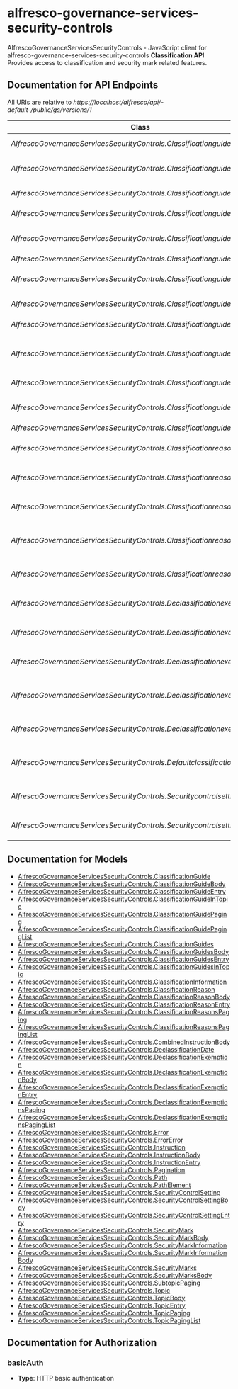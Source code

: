 # alfresco-governance-services-security-controls

AlfrescoGovernanceServicesSecurityControls - JavaScript client for alfresco-governance-services-security-controls
**Classification API**
Provides access to classification and security mark related features.


## Documentation for API Endpoints

All URIs are relative to *https://localhost/alfresco/api/-default-/public/gs/versions/1*

Class | Method | HTTP request | Description
------------ | ------------- | ------------- | -------------
*AlfrescoGovernanceServicesSecurityControls.ClassificationguidesApi* | [**combinedInstructions**](docs/ClassificationguidesApi.md#combinedInstructions) | **POST** /combined-instructions | Combined instructions
*AlfrescoGovernanceServicesSecurityControls.ClassificationguidesApi* | [**createClassificationGuide**](docs/ClassificationguidesApi.md#createClassificationGuide) | **POST** /classification-guides | Create a classification guide
*AlfrescoGovernanceServicesSecurityControls.ClassificationguidesApi* | [**createSubtopic**](docs/ClassificationguidesApi.md#createSubtopic) | **POST** /topics/{topicId}/subtopics | Create a subtopic
*AlfrescoGovernanceServicesSecurityControls.ClassificationguidesApi* | [**createTopic**](docs/ClassificationguidesApi.md#createTopic) | **POST** /classification-guides/{classificationGuideId}/topics | Create a topic
*AlfrescoGovernanceServicesSecurityControls.ClassificationguidesApi* | [**deleteClassificationGuide**](docs/ClassificationguidesApi.md#deleteClassificationGuide) | **DELETE** /classification-guides/{classificationGuideId} | Delete a classification guide
*AlfrescoGovernanceServicesSecurityControls.ClassificationguidesApi* | [**deleteTopic**](docs/ClassificationguidesApi.md#deleteTopic) | **DELETE** /topics/{topicId} | Delete a topic
*AlfrescoGovernanceServicesSecurityControls.ClassificationguidesApi* | [**listClassificationGuides**](docs/ClassificationguidesApi.md#listClassificationGuides) | **GET** /classification-guides | List all classification guides
*AlfrescoGovernanceServicesSecurityControls.ClassificationguidesApi* | [**listSubtopics**](docs/ClassificationguidesApi.md#listSubtopics) | **GET** /topics/{topicId}/subtopics | List all subtopics
*AlfrescoGovernanceServicesSecurityControls.ClassificationguidesApi* | [**listTopics**](docs/ClassificationguidesApi.md#listTopics) | **GET** /classification-guides/{classificationGuideId}/topics | List all topics
*AlfrescoGovernanceServicesSecurityControls.ClassificationguidesApi* | [**showClassificationGuideById**](docs/ClassificationguidesApi.md#showClassificationGuideById) | **GET** /classification-guides/{classificationGuideId} | Get classification guide information
*AlfrescoGovernanceServicesSecurityControls.ClassificationguidesApi* | [**showTopicById**](docs/ClassificationguidesApi.md#showTopicById) | **GET** /topics/{topicId} | Get topic information
*AlfrescoGovernanceServicesSecurityControls.ClassificationguidesApi* | [**updateClassificationGuide**](docs/ClassificationguidesApi.md#updateClassificationGuide) | **PUT** /classification-guides/{classificationGuideId} | Update a classification guide
*AlfrescoGovernanceServicesSecurityControls.ClassificationguidesApi* | [**updateTopic**](docs/ClassificationguidesApi.md#updateTopic) | **PUT** /topics/{topicId} | Update a topic
*AlfrescoGovernanceServicesSecurityControls.ClassificationreasonsApi* | [**createClassificationReason**](docs/ClassificationreasonsApi.md#createClassificationReason) | **POST** /classification-reasons | Create a classification reason
*AlfrescoGovernanceServicesSecurityControls.ClassificationreasonsApi* | [**deleteClassificationReason**](docs/ClassificationreasonsApi.md#deleteClassificationReason) | **DELETE** /classification-reasons/{classificationReasonId} | Delete a classification reason
*AlfrescoGovernanceServicesSecurityControls.ClassificationreasonsApi* | [**listClassificationReasons**](docs/ClassificationreasonsApi.md#listClassificationReasons) | **GET** /classification-reasons | List all classification reasons
*AlfrescoGovernanceServicesSecurityControls.ClassificationreasonsApi* | [**showClassificationReasonById**](docs/ClassificationreasonsApi.md#showClassificationReasonById) | **GET** /classification-reasons/{classificationReasonId} | Get classification reason information
*AlfrescoGovernanceServicesSecurityControls.ClassificationreasonsApi* | [**updateClassificationReason**](docs/ClassificationreasonsApi.md#updateClassificationReason) | **PUT** /classification-reasons/{classificationReasonId} | Update a classification reason
*AlfrescoGovernanceServicesSecurityControls.DeclassificationexemptionsApi* | [**createDeclassificationExemption**](docs/DeclassificationexemptionsApi.md#createDeclassificationExemption) | **POST** /declassification-exemptions | Create a declassification exemption
*AlfrescoGovernanceServicesSecurityControls.DeclassificationexemptionsApi* | [**deleteDeclassificationExemption**](docs/DeclassificationexemptionsApi.md#deleteDeclassificationExemption) | **DELETE** /declassification-exemptions/{declassificationExemptionId} | Delete a declassification exemption
*AlfrescoGovernanceServicesSecurityControls.DeclassificationexemptionsApi* | [**listDeclassificationExemptions**](docs/DeclassificationexemptionsApi.md#listDeclassificationExemptions) | **GET** /declassification-exemptions | List all declassification exemptions
*AlfrescoGovernanceServicesSecurityControls.DeclassificationexemptionsApi* | [**showDeclassificationExemptionById**](docs/DeclassificationexemptionsApi.md#showDeclassificationExemptionById) | **GET** /declassification-exemptions/{declassificationExemptionId} | Get declassification exemption information
*AlfrescoGovernanceServicesSecurityControls.DeclassificationexemptionsApi* | [**updateDeclassificationExemption**](docs/DeclassificationexemptionsApi.md#updateDeclassificationExemption) | **PUT** /declassification-exemptions/{declassificationExemptionId} | Update a declassification exemption
*AlfrescoGovernanceServicesSecurityControls.DefaultclassificationvaluesApi* | [**calculateDefaultDeclassificationDate**](docs/DefaultclassificationvaluesApi.md#calculateDefaultDeclassificationDate) | **POST** /default-classification-values/{nodeId}/calculate-declassification-date | Calculate the default declassification date
*AlfrescoGovernanceServicesSecurityControls.SecuritycontrolsettingsApi* | [**getSecurityControlSetting**](docs/SecuritycontrolsettingsApi.md#getSecurityControlSetting) | **GET** /security-control-settings/{securityControlSettingKey} | Get security control setting value
*AlfrescoGovernanceServicesSecurityControls.SecuritycontrolsettingsApi* | [**updateSecurityControlSetting**](docs/SecuritycontrolsettingsApi.md#updateSecurityControlSetting) | **PUT** /security-control-settings/{securityControlSettingKey} | Update security control setting value


## Documentation for Models

 - [AlfrescoGovernanceServicesSecurityControls.ClassificationGuide](docs/ClassificationGuide.md)
 - [AlfrescoGovernanceServicesSecurityControls.ClassificationGuideBody](docs/ClassificationGuideBody.md)
 - [AlfrescoGovernanceServicesSecurityControls.ClassificationGuideEntry](docs/ClassificationGuideEntry.md)
 - [AlfrescoGovernanceServicesSecurityControls.ClassificationGuideInTopic](docs/ClassificationGuideInTopic.md)
 - [AlfrescoGovernanceServicesSecurityControls.ClassificationGuidePaging](docs/ClassificationGuidePaging.md)
 - [AlfrescoGovernanceServicesSecurityControls.ClassificationGuidePagingList](docs/ClassificationGuidePagingList.md)
 - [AlfrescoGovernanceServicesSecurityControls.ClassificationGuides](docs/ClassificationGuides.md)
 - [AlfrescoGovernanceServicesSecurityControls.ClassificationGuidesBody](docs/ClassificationGuidesBody.md)
 - [AlfrescoGovernanceServicesSecurityControls.ClassificationGuidesEntry](docs/ClassificationGuidesEntry.md)
 - [AlfrescoGovernanceServicesSecurityControls.ClassificationGuidesInTopic](docs/ClassificationGuidesInTopic.md)
 - [AlfrescoGovernanceServicesSecurityControls.ClassificationInformation](docs/ClassificationInformation.md)
 - [AlfrescoGovernanceServicesSecurityControls.ClassificationReason](docs/ClassificationReason.md)
 - [AlfrescoGovernanceServicesSecurityControls.ClassificationReasonBody](docs/ClassificationReasonBody.md)
 - [AlfrescoGovernanceServicesSecurityControls.ClassificationReasonEntry](docs/ClassificationReasonEntry.md)
 - [AlfrescoGovernanceServicesSecurityControls.ClassificationReasonsPaging](docs/ClassificationReasonsPaging.md)
 - [AlfrescoGovernanceServicesSecurityControls.ClassificationReasonsPagingList](docs/ClassificationReasonsPagingList.md)
 - [AlfrescoGovernanceServicesSecurityControls.CombinedInstructionBody](docs/CombinedInstructionBody.md)
 - [AlfrescoGovernanceServicesSecurityControls.DeclassificationDate](docs/DeclassificationDate.md)
 - [AlfrescoGovernanceServicesSecurityControls.DeclassificationExemption](docs/DeclassificationExemption.md)
 - [AlfrescoGovernanceServicesSecurityControls.DeclassificationExemptionBody](docs/DeclassificationExemptionBody.md)
 - [AlfrescoGovernanceServicesSecurityControls.DeclassificationExemptionEntry](docs/DeclassificationExemptionEntry.md)
 - [AlfrescoGovernanceServicesSecurityControls.DeclassificationExemptionsPaging](docs/DeclassificationExemptionsPaging.md)
 - [AlfrescoGovernanceServicesSecurityControls.DeclassificationExemptionsPagingList](docs/DeclassificationExemptionsPagingList.md)
 - [AlfrescoGovernanceServicesSecurityControls.Error](docs/Error.md)
 - [AlfrescoGovernanceServicesSecurityControls.ErrorError](docs/ErrorError.md)
 - [AlfrescoGovernanceServicesSecurityControls.Instruction](docs/Instruction.md)
 - [AlfrescoGovernanceServicesSecurityControls.InstructionBody](docs/InstructionBody.md)
 - [AlfrescoGovernanceServicesSecurityControls.InstructionEntry](docs/InstructionEntry.md)
 - [AlfrescoGovernanceServicesSecurityControls.Pagination](docs/Pagination.md)
 - [AlfrescoGovernanceServicesSecurityControls.Path](docs/Path.md)
 - [AlfrescoGovernanceServicesSecurityControls.PathElement](docs/PathElement.md)
 - [AlfrescoGovernanceServicesSecurityControls.SecurityControlSetting](docs/SecurityControlSetting.md)
 - [AlfrescoGovernanceServicesSecurityControls.SecurityControlSettingBody](docs/SecurityControlSettingBody.md)
 - [AlfrescoGovernanceServicesSecurityControls.SecurityControlSettingEntry](docs/SecurityControlSettingEntry.md)
 - [AlfrescoGovernanceServicesSecurityControls.SecurityMark](docs/SecurityMark.md)
 - [AlfrescoGovernanceServicesSecurityControls.SecurityMarkBody](docs/SecurityMarkBody.md)
 - [AlfrescoGovernanceServicesSecurityControls.SecurityMarkInformation](docs/SecurityMarkInformation.md)
 - [AlfrescoGovernanceServicesSecurityControls.SecurityMarkInformationBody](docs/SecurityMarkInformationBody.md)
 - [AlfrescoGovernanceServicesSecurityControls.SecurityMarks](docs/SecurityMarks.md)
 - [AlfrescoGovernanceServicesSecurityControls.SecurityMarksBody](docs/SecurityMarksBody.md)
 - [AlfrescoGovernanceServicesSecurityControls.SubtopicPaging](docs/SubtopicPaging.md)
 - [AlfrescoGovernanceServicesSecurityControls.Topic](docs/Topic.md)
 - [AlfrescoGovernanceServicesSecurityControls.TopicBody](docs/TopicBody.md)
 - [AlfrescoGovernanceServicesSecurityControls.TopicEntry](docs/TopicEntry.md)
 - [AlfrescoGovernanceServicesSecurityControls.TopicPaging](docs/TopicPaging.md)
 - [AlfrescoGovernanceServicesSecurityControls.TopicPagingList](docs/TopicPagingList.md)


## Documentation for Authorization


### basicAuth

- **Type**: HTTP basic authentication

